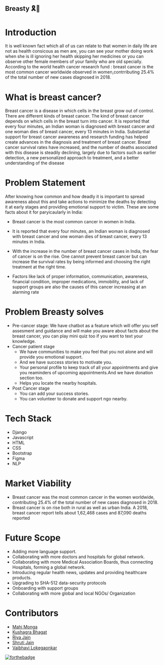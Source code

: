 ## Breasty 🎗🎀


# Introduction

It is well known fact which all of us can relate to that women in daily life are not as health consicous as men are, you can see your mother doing work when she is ill ignoring her health skipping her medicines or you can observe other female members of your family who are old specially.
According to the world health cancer research fund : breast cancer is the most common cancer worldwide observed in women,contrributing 25.4% of the total number of new cases diagnosed in 2018.


# What is breast cancer?

Breast cancer is a disease in which cells in the breast grow out of control. There are different kinds of breast cancer. The kind of breast cancer depends on which cells in the breast turn into cancer.
It is reported that every four minutes, an Indian woman is diagnosed with breast cancer and one woman dies of breast cancer, every 13 minutes in India.
Substantial support for breast cancer awareness and research funding has helped create advances in the diagnosis and treatment of breast cancer. Breast cancer survival rates have increased, and the number of deaths associated with this disease is steadily declining, largely due to factors such as earlier detection, a new personalized approach to treatment, and a better understanding of the disease


# Problem Statement

After knowing how common and how deadly it is important to spread awareness about this and take actions to minimize the deaths by detecting it at early stages and providing emotional support to victim.
These are some facts about it for paryicaularly in India:
- Breast cancer is the most common cancer in women in India.
- It is reported that every four minutes, an Indian woman is diagnosed with breast cancer and one woman dies of breast cancer, every 13 minutes in   India.
- With the increase in the number of breast cancer cases in India, the fear of cancer is on the rise. One cannot prevent breast cancer but can       increase the survival rates by being informed and choosing the right treatment at the right time.

- Factors like lack of proper information, communication, awareness, financial condition, improper medications, immobility, and lack of support groups are also the causes of this cancer increasing at an alarming rate

# Problem Breasty solves
- Pre-cancer stage:
  We have chatbot as a feature which will offer you self assesment and guidance and will make you aware about facts about the breast cancer, you     can play mini quiz too if you want to text your knowledge. 
- Cancer patient stage 
  - We have communities to make you feel that you not alone and will provide you emotional support.
  - And we have success stories to motivate you.
  - Your personal profile to keep track of all your appointments and give you reaminders of upcoming appointments.And we have donation section too.
  - Helps you locate the nearby hospitals.
- Post Cancer stage 
  - You can add your success stories.
  - You can volunteer to donate and support ngo nearby.
# Tech Stack 
- Django
- Javascript
- HTML
- CSS
- Bootstrap
- Figma
- NLP

# Market Viability 
- Breast cancer was the most common cancer in the women worldwide, contributing 25.4% of the total number of new cases diagnosed in 2018.
- Breast cancer is on rise both in rural as well as urban India. A 2018, breast cancer report tells about 1,62,468 cases and 87,090 deaths reported

# Future Scope 
- Adding more language support.
- Collaborating with more doctors and hospitals for global network.
- Collaborating with more Medical Association Boards, thus connecting Hospitals, forming a global network.
- Introducing regular health news, updates and providing healthcare products.
- Upgrading to SHA-512 data-security protocols
- Onboarding with support groups
- Collaborating with more global and local NGOs/ Organization 
# Contributors 

- [Mahi Monga](https://www.linkedin.com/in/mahimonga/)
- [Kushagra Bhagat](https://www.linkedin.com/in/kushagrabhagat/)
- [Riya Jain](https://www.linkedin.com/in/rj-riya-jain/)
- [Shruti Jain](https://www.linkedin.com/in/shruti-jain-7368011b0/)
- [Vaibhavi Lokegaonkar](https://www.linkedin.com/in/vaibhavi-lokegaonkar-06b844195/)

[![forthebadge](https://forthebadge.com/images/badges/built-with-love.svg)](https://forthebadge.com)
